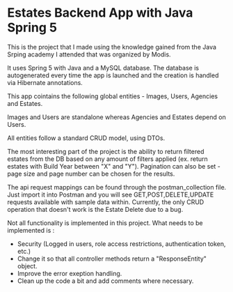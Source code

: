 # Estates Backend App with Java Spring 5

This is the project that I made using the knowledge gained from the Java Srping academy I attended that was organized by Modis.

It uses Spring 5 with Java and a MySQL database. The database is autogenerated every time the app is launched and the creation is handled via Hibernate annotations.

This app cointains the following global entities - Images, Users, Agencies and Estates.

Images and Users are standalone whereas Agencies and Estates depend on Users.

All entities follow a standard CRUD model, using DTOs.

The most interesting part of the project is the ability to return filtered estates from the DB based on any amount of filters applied (ex. return estates with Build Year between "X" and "Y"). Pagination can also be set - page size and page number can be chosen for the results.

The api request mappings can be found through the postman_collection file. Just import it into Postman and you will see GET,POST,DELETE,UPDATE requests available with sample data within. Currently, the only CRUD operation that doesn't work is the Estate Delete due to a bug.

Not all functionality is implemented in this project. What needs to be implemented is :
- Security (Logged in users, role access restrictions, authentication token, etc.)
- Change it so that all controller methods return a "ResponseEntity" object.
- Improve the error exeption handling.
- Clean up the code a bit and add comments where necessary.
